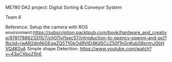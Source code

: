 ME780 DA2 project: Digital Sorting & Conveyor System

Team 6

Reference:
Setup the camera with ROS environment:https://subscription.packtpub.com/book/hardware_and_creative/9781788623315/7/ch07lvl1sec57/introduction-to-opencv-openni-and-pcl?fbclid=IwAR2djnNiGEgqZQ5TfGkOd9VtD4KdSCcZ50f1hGnKubS8sntnJ0bHVQ4K0vA
Simple shape Detection: https://www.youtube.com/watch?v=43pCXboZ5hE